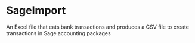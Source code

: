 SageImport
==========

An Excel file that eats bank transactions and produces a CSV file to create transactions in Sage accounting packages
